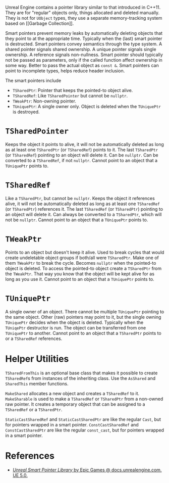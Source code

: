 Unreal Engine contains a pointer library similar to that introduced in C++11.
They are for "regular" objects only, things allocated and deleted manually.
They is not for `UObject` types, they use a separate memory-tracking system based on [[Garbage Collection]].

Smart pointers prevent memory leaks by automatically deleting objects that they point to at the appropriate time.
Typically when the (last) smart pointer is destructed.
Smart pointers convey semantics through the type system.
A shared pointer signals shared ownership.
A unique pointer signals single ownership.
A reference signals non-nullness.
Smart pointer should typically not be passed as parameters, only if the called function affect ownership in some way.
Better to pass the actual object as `const &`.
Smart pointers can point to incomplete types, helps reduce header inclusion.

The smart pointers include
- `TSharedPtr`: Pointer that keeps the pointed-to object alive.
- `TSharedRef`: Like `TSharedPointer` but cannot be `nullptr`.
- `TWeakPtr`: Non-owning pointer.
- `TUniquePtr`: A single owner only. Object is deleted when the `TUniquePtr` is destroyed.


# `TSharedPointer`

Keeps the object it points to alive, it will not be automatically deleted as long as at least one `TSharedPtr` (or `TSharedRef`) points to it.
The last `TSharedPtr` (or `TSharedRef`) pointing to an object will delete it.
Can be `nullptr`.
Can be converted to a `TSharedRef`, if not `nullptr`.
Cannot point to an object that a `TUniquePtr` points to.


# `TSharedRef`

Like a `TSharedPtr`, but cannot be `nullptr`.
Keeps the object it references alive, it will not be automatically deleted as long as at least one `TSharedRef` (or `TSharedPtr`) references it.
The last `TSharedRef` (or `TSharedPtr`) pointing to an object will delete it.
Can always be converted to a `TSharedPtr`, which will not be `nullptr`.
Cannot point to an object that a `TUniquePtr` points to.


# `TWeakPtr`

Points to an object but doesn't keep it alive.
Used to break cycles that would create undeletable object groups if both/all were `TSharedPtr`.
Make one of them `TWeakPtr` to break the cycle.
Becomes `nullptr` when the pointed-to object is deleted.
To access the pointed-to object create a `TSharedPtr` from the `TWeakPtr`.
That way you know that the object will be kept alive for as long as you use it.
Cannot point to an object that a `TUniquePtr` points to.


# `TUniquePtr`

A single owner of an object.
There cannot be multiple `TUniquePtr` pointing to the same object.
Other (raw) pointers may point to it, but the single owning `TUniquePtr` decides when the object is deleted.
Typically when the `TUniqePtr` destructor is run.
The object can be transferred from one `TUniquePtr` to another.
Cannot point to an object that a `TSharedPtr` points to or a `TSharedRef` references.


# Helper Utilities

`TSharedFromThis` is an optional base class that makes it possible to create `TSharedRef`s from instances of the inheriting class.
Use the `AsShared` and `SharedThis` member functions.

`MakeShared` allocates a new object and creates a `TSharedRef` to it.
`MakeSharable` is used to make a `TSharedRef` or `TSharedPtr` from a non-owned raw pointer.
It creates a temporary object that can be assigned to a `TSharedRef` or a `TSharedPtr`.

`StaticCastSharedRef` and `StaticCastSharedPtr` are like the regular `Cast`, but for pointers wrapped in a smart pointer.
`ConstCastSharedRef` and `ConstCastSharedPtr` are like the regular `const_cast`, but for pointers wrapped in a smart pointer.




# References
- [_Unreal Smart Pointer Library_ by Epic Games @ docs.unrealengine.com. UE 5.0.](https://docs.unrealengine.com/5.0/en-US/smart-pointers-in-unreal-engine/)
